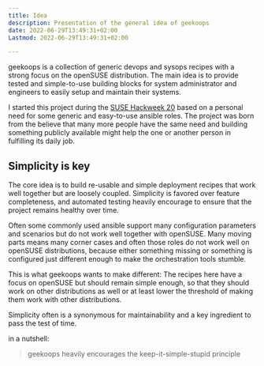 ```yaml
---
title: Idea
description: Presentation of the general idea of geekoops
date: 2022-06-29T13:49:31+02:00
Lastmod: 2022-06-29T13:49:31+02:00

---
```

geekoops is a collection of generic devops and sysops recipes with a strong focus on the openSUSE distribution. The main idea is to provide tested and simple-to-use building blocks for system administrator and engineers to easily setup and maintain their systems.

I started this project during the [SUSE Hackweek 20](https://hackweek.suse.com/20/projects/create-ansible-roles-for-generic-server-stuff) based on a personal need for some generic and easy-to-use ansible roles. The project was born from the believe that many more people have the same need and building something publicly available might help the one or another person in fulfilling its daily job.

## Simplicity is key

The core idea is to build re-usable and simple deployment recipes that work well together but are loosely coupled. Simplicity is favored over feature completeness, and automated testing heavily encourage to ensure that the project remains healthy over time.

Often some commonly used ansible support many configuration parameters and scenarios but do not work well together with openSUSE. Many moving parts means many corner cases and often those roles do not work well on openSUSE distributions, because either something missing or something is configured just different enough to make the orchestration tools stumble.

This is what geekoops wants to make different: The recipes here have a focus on openSUSE but should remain simple enough, so that they should work on other distributions as well or at least lower the threshold of making them work with other distributions.

Simplicity often is a synonymous for maintainability and a key ingredient to pass the test of time.

in a nutshell:

> geekoops heavily encourages the keep-it-simple-stupid principle